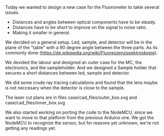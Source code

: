 Today we wanted to design a new case for the Fluorometer to takle several issues.

* Distances and angles between optical components have to be steady. 
* Distances have to be short to improve on the signal to noise ratio.
* Making it smaller in general.

We decided on a general setup. Led, sample, and detector will be in the plane of the "table" with a 90 degree angle between the three parts. As its commonly done (https://de.wikipedia.org/wiki/Fluoreszenzspektroskopie).

We devided the labour and designed an outer case for the MC, the electronics, and the sampleholder. And we designed a Sample holder that secures a short distances between led, sample and detector.

We did some crude ray tracing calculations and found that the lens maybe is not neccesary when the detector is close to the sample.

The laser cut plans are in files case/cad\_files/outer\_box.svg and case/cad\_files/inner\_box.svg

We also started working on porting the code to the NodeMCU, since we want to move to that platform from the previous Arduino one. We got the NodeMCU to recognize the sensor, but for reasons yet unknown, we're not getting any readings yet.



